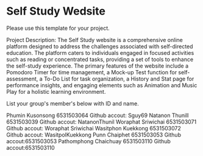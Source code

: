 Self Study Wedsite
=============
Please use this template for your project.

Project Description:
The Self Study website is a comprehensive online platform designed to address the challenges associated with self-directed education. The platform caters to individuals engaged in focused activities such as reading or concentrated tasks, providing a set of tools to enhance the self-study experience. The primary features of the website include a Pomodoro Timer for time management, a Mock-up Test function for self-assessment, a To-Do List for task organization, a History and Stat page for performance insights, and engaging elements such as Animation and Music Play for a holistic learning environment.

List your group's member's below with ID and name. 

Phumin Kusonsong 6531503064 Github accout: Sguy69
Natanon Thunill 6531503039   Github accout: NatanonThunil
Woraphat Sriwichai 6531503071  Github accout: Woraphat Sriwichai
Wasitphon Kuekkong 6531503072  Github accout: WasitpolKuekkong
Punn Chaiphet 6531503053   Github accout:6531503053
Pathomphong Chaichuay 6531503110  Github accout:6531503110
